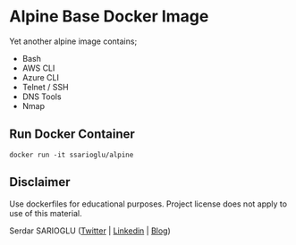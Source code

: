 # Alpine Base Docker Image
Yet another alpine image contains;

- Bash
- AWS CLI
- Azure CLI
- Telnet / SSH
- DNS Tools
- Nmap

Run Docker Container
-----------------

    docker run -it ssarioglu/alpine
    
Disclaimer
-----------------

Use dockerfiles for educational purposes. Project license does not apply to use of this material.

Serdar SARIOGLU ([Twitter](https://twitter.com/serdarsarioglu) | [Linkedin](https://www.linkedin.com/in/serdarsarioglu) | [Blog](http://mysystem.org))
